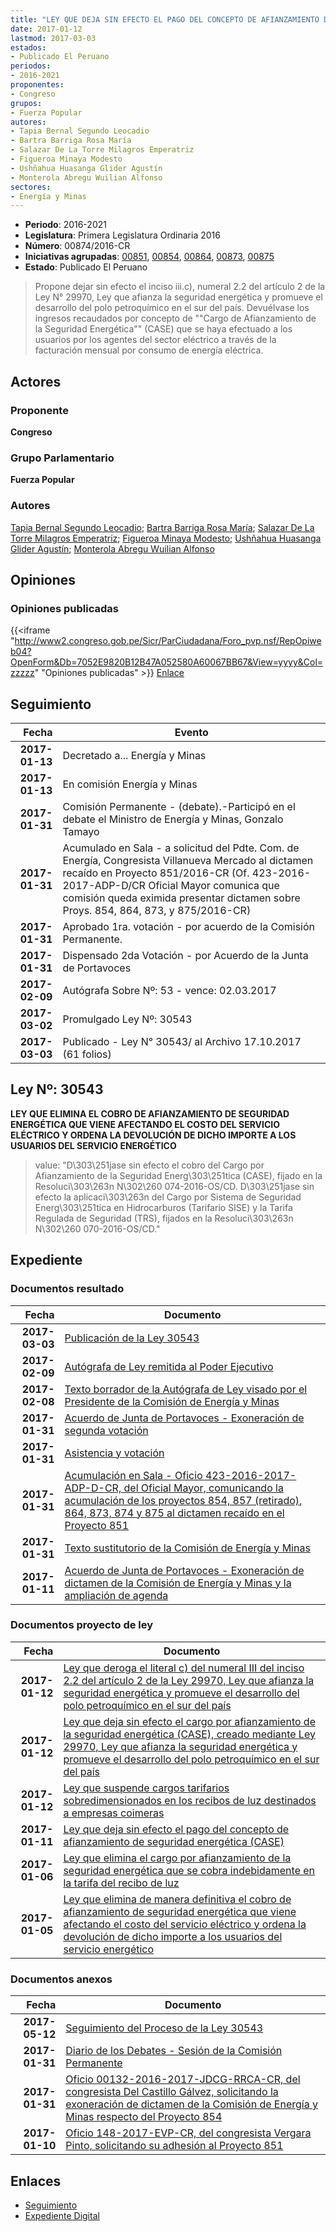 ```yaml
---
title: "LEY QUE DEJA SIN EFECTO EL PAGO DEL CONCEPTO DE AFIANZAMIENTO DE SEGURIDAD ENERGÉTICA (CASE), CREADO MEDIANTE LEY N° 29970, LEY QUE AFIANZA LA SEGURIDAD ENRGÉTICA Y PROMUEVE EL DESARROLLO DEL POLO, PETROQUÍMICO EN EL SUR DEL PAÍS"
date: 2017-01-12
lastmod: 2017-03-03
estados:
- Publicado El Peruano
periodos:
- 2016-2021
proponentes:
- Congreso
grupos:
- Fuerza Popular
autores:
- Tapia Bernal Segundo Leocadio
- Bartra Barriga Rosa María
- Salazar De La Torre Milagros Emperatriz
- Figueroa Minaya Modesto
- Ushñahua Huasanga Glider Agustín
- Monterola Abregu Wuilian Alfonso
sectores:
- Energía y Minas
---
```

- **Periodo**: 2016-2021
- **Legislatura**: Primera Legislatura Ordinaria 2016
- **Número**: 00874/2016-CR
- **Iniciativas agrupadas**: [00851](../../00800/00851), [00854](../../00800/00854), [00864](../../00800/00864), [00873](../../00800/00873), [00875](../../00800/00875)
- **Estado**: Publicado El Peruano

> Propone dejar sin efecto el inciso iii.c), numeral 2.2 del artículo 2 de la Ley N° 29970, Ley que afianza la seguridad energética y promueve el desarrollo del polo petroquímico en el sur del país. Devuélvase los ingresos recaudados por concepto de ""Cargo de Afianzamiento de la Seguridad Energética"" (CASE) que se haya efectuado a los usuarios por los agentes del sector eléctrico a través de la facturación mensual por consumo de energía eléctrica.


## Actores

### Proponente

**Congreso**

### Grupo Parlamentario

**Fuerza Popular**

### Autores

[Tapia Bernal Segundo Leocadio](mailto:mailto:stapia@congreso.gob.pe); [Bartra Barriga Rosa María](mailto:mailto:rbartra@congreso.gob.pe); [Salazar De La Torre Milagros Emperatriz](mailto:mailto:msalazard@congreso.gob.pe); [Figueroa Minaya Modesto](mailto:mailto:mfigueroam@congreso.gob.pe); [Ushñahua Huasanga Glider Agustín](mailto:mailto:gushnahua@congreso.gob.pe); [Monterola Abregu Wuilian Alfonso](mailto:mailto:wmonterola@congreso.gob.pe)

## Opiniones

### Opiniones publicadas

{{<iframe "http://www2.congreso.gob.pe/Sicr/ParCiudadana/Foro_pvp.nsf/RepOpiweb04?OpenForm&Db=7052E9820B12B47A052580A60067BB67&View=yyyy&Col=zzzzz" "Opiniones publicadas" >}}
[Enlace](http://www2.congreso.gob.pe/Sicr/ParCiudadana/Foro_pvp.nsf/RepOpiweb04?OpenForm&Db=7052E9820B12B47A052580A60067BB67&View=yyyy&Col=zzzzz)


## Seguimiento

| Fecha | Evento |
|------:|--------|
| **2017-01-13** | Decretado a... Energía y Minas |
| **2017-01-13** | En comisión Energía y Minas |
| **2017-01-31** | Comisión Permanente - (debate).-Participó en el debate el Ministro de Energía y Minas, Gonzalo Tamayo |
| **2017-01-31** | Acumulado en Sala - a solicitud del Pdte. Com. de Energía, Congresista Villanueva Mercado al dictamen recaído en Proyecto 851/2016-CR (Of. 423-2016-2017-ADP-D/CR Oficial Mayor comunica que comisión queda eximida presentar dictamen sobre Proys. 854, 864, 873, y 875/2016-CR) |
| **2017-01-31** | Aprobado 1ra. votación - por acuerdo de la Comisión Permanente. |
| **2017-01-31** | Dispensado 2da Votación - por Acuerdo de la Junta de Portavoces |
| **2017-02-09** | Autógrafa Sobre Nº: 53 - vence: 02.03.2017 |
| **2017-03-02** | Promulgado Ley Nº: 30543 |
| **2017-03-03** | Publicado - Ley N° 30543/ al Archivo 17.10.2017 (61 folios) |

## Ley Nº: 30543

**LEY QUE ELIMINA EL COBRO DE AFIANZAMIENTO DE SEGURIDAD ENERGÉTICA QUE VIENE AFECTANDO EL COSTO DEL SERVICIO ELÉCTRICO Y ORDENA LA DEVOLUCIÓN DE DICHO IMPORTE A LOS USUARIOS DEL SERVICIO ENERGÉTICO**

> value: "D\303\251jase sin efecto el cobro del Cargo por Afianzamiento de la Seguridad Energ\303\251tica (CASE), fijado en la Resoluci\303\263n N\302\260 074-2016-OS/CD. D\303\251jase sin efecto la aplicaci\303\263n del Cargo por Sistema de Seguridad Energ\303\251tica en Hidrocarburos (Tarifario SISE) y la Tarifa Regulada de Seguridad (TRS), fijados en la Resoluci\303\263n N\302\260 070-2016-OS/CD."


## Expediente

### Documentos resultado

| Fecha | Documento |
|------:|-----------|
| **2017-03-03** | [Publicación de la Ley 30543](http://www.leyes.congreso.gob.pe/Documentos/2016_2021/ADLP/Normas_Legales/30543-LEY.pdf) |
| **2017-02-09** | [Autógrafa de Ley remitida al Poder Ejecutivo](http://www.leyes.congreso.gob.pe/Documentos/2016_2021/Autografas/Ley_y_de_Resolucion_Legislativa/AU0085120170209.pdf) |
| **2017-02-08** | [Texto borrador de la Autógrafa de Ley visado por el Presidente de la Comisión de Energía y Minas](http://www2.congreso.gob.pe/Sicr/TraDocEstProc/Contdoc03_2011.nsf/0/b86689ed90ffa97c0525811e00753a94/$FILE/BAU0085120170208.pdf) |
| **2017-01-31** | [Acuerdo de Junta de Portavoces - Exoneración de segunda votación](http://www.leyes.congreso.gob.pe/Documentos/2016_2021/Acuerdos/Junta_Portavoces/AJP0085120170131.pdf) |
| **2017-01-31** | [Asistencia y votación](http://www.leyes.congreso.gob.pe/Documentos/2016_2021/Asistencia_y_Votacion/Proyectos_de_Ley/AVCP0085120170131.pdf) |
| **2017-01-31** | [Acumulación en Sala - Oficio 423-2016-2017-ADP-D-CR, del Oficial Mayor, comunicando la acumulación de los proyectos 854, 857 (retirado), 864, 873, 874 y 875 al dictamen recaído en el Proyecto 851](http://www.leyes.congreso.gob.pe/Documentos/2016_2021/Oficios/Oficialia_Mayor/OFICIO-423-2016-2017-ADP-D-CR.pdf) |
| **2017-01-31** | [Texto sustitutorio de la Comisión de Energía y Minas](http://www.leyes.congreso.gob.pe/Documentos/2016_2021/Texto_Sustitutorio/Proyectos_de_Ley/TS0085120170131.pdf) |
| **2017-01-11** | [Acuerdo de Junta de Portavoces - Exoneración de dictamen de la Comisión de Energía y Minas y la ampliación de agenda](http://www.leyes.congreso.gob.pe/Documentos/2016_2021/Acuerdos/Junta_Portavoces/AJP0085120170111.pdf) |

### Documentos proyecto de ley

| Fecha | Documento |
|------:|-----------|
| **2017-01-12** | [Ley que deroga el literal c) del numeral III del inciso 2.2 del artículo 2 de la Ley 29970, Ley que afianza la seguridad energética y promueve el desarrollo del polo petroquímico en el sur del país](http://www.leyes.congreso.gob.pe/Documentos/2016_2021/Proyectos_de_Ley_y_de_Resoluciones_Legislativas/PL0087520170112.pdf) |
| **2017-01-12** | [Ley que deja sin efecto el cargo por afianzamiento de la seguridad energética (CASE), creado mediante Ley 29970, Ley que afianza la seguridad energética y promueve el desarrollo del polo petroquímico en el sur del país](http://www.leyes.congreso.gob.pe/Documentos/2016_2021/Proyectos_de_Ley_y_de_Resoluciones_Legislativas/PL0087420170112.pdf) |
| **2017-01-12** | [Ley que suspende cargos tarifarios sobredimensionados en los recibos de luz destinados a empresas coimeras](http://www.leyes.congreso.gob.pe/Documentos/2016_2021/Proyectos_de_Ley_y_de_Resoluciones_Legislativas/PL0087320170112..pdf) |
| **2017-01-11** | [Ley que deja sin efecto el pago del concepto de afianzamiento de seguridad energética (CASE)](http://www.leyes.congreso.gob.pe/Documentos/2016_2021/Proyectos_de_Ley_y_de_Resoluciones_Legislativas/PL0086420170111..pdf) |
| **2017-01-06** | [Ley que elimina el cargo por afianzamiento de la seguridad energética que se cobra indebidamente en la tarifa del recibo de luz](http://www.leyes.congreso.gob.pe/Documentos/2016_2021/Proyectos_de_Ley_y_de_Resoluciones_Legislativas/PL0085420170106...pdf) |
| **2017-01-05** | [Ley que elimina de manera definitiva el cobro de afianzamiento de seguridad energética que viene afectando el costo del servicio eléctrico y ordena la devolución de dicho importe a los usuarios del servicio energético](http://www.leyes.congreso.gob.pe/Documentos/2016_2021/Proyectos_de_Ley_y_de_Resoluciones_Legislativas/PL0083820161228.pdf) |

### Documentos anexos

| Fecha | Documento |
|------:|-----------|
| **2017-05-12** | [Seguimiento del Proceso de la Ley 30543](http://www.leyes.congreso.gob.pe/Documentos/2016_2021/Seguimiento_de_Proyectos_de_Ley/00851PL20170512.pdf) |
| **2017-01-31** | [Diario de los Debates - Sesión de la Comisión Permanente](http://www2.congreso.gob.pe/Sicr/DiarioDebates/Publicad.nsf/SesionesPleno/05256D6E0073DFE9052580B90081ED56/$FILE/PER-2016-7.pdf) |
| **2017-01-31** | [Oficio 00132-2016-2017-JDCG-RRCA-CR, del congresista Del Castillo Gálvez, solicitando la exoneración de dictamen de la Comisión de Energía y Minas respecto del Proyecto 854](http://www.leyes.congreso.gob.pe/Documentos/2016_2021/Oficios/Congresistas/OFICIO-00132-2016-2017-JDCG-RRCA-CR.pdf) |
| **2017-01-10** | [Oficio 148-2017-EVP-CR, del congresista Vergara Pinto, solicitando su adhesión al Proyecto 851](http://www.leyes.congreso.gob.pe/Documentos/2016_2021/Oficios/Congresistas/OFICIO-148-2017-EVP-CR.pdf) |

## Enlaces

- [Seguimiento](http://www2.congreso.gob.pe/Sicr/TraDocEstProc/CLProLey2016.nsf/f7fff46988ca05b1052578e100829cc7/c9390c6c7e27ac86052580a6006247b3?OpenDocument)
- [Expediente Digital](http://www2.congreso.gob.pe/Sicr/TraDocEstProc/CLProLey2016.nsf/f7fff46988ca05b1052578e100829cc7/c9390c6c7e27ac86052580a6006247b3?OpenDocument&Click=05257FB7005EB655.eb71d0cf91d8294e05256cdf006b5706/$Body/0.1C6C)

